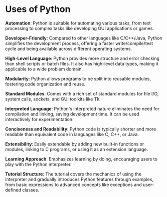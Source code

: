 # Uses of Python

**Automation**: Python is suitable for automating various tasks, from text processing to complex tasks like developing GUI applications or games.

**Developer-Friendly**: Compared to other languages like C/C++/Java, Python simplifies the development process, offering a faster write/compile/test cycle and being available across different operating systems.

**High-Level Language**: Python provides more structure and error checking than shell scripts or batch files. It also has high-level data types, making it applicable to a wide problem domain.

**Modularity**: Python allows programs to be split into reusable modules, fostering code organization and reuse.

**Standard Modules**: Comes with a rich set of standard modules for file I/O, system calls, sockets, and GUI toolkits like Tk.

**Interpreted Language**: Python's interpreted nature eliminates the need for compilation and linking, saving development time. It can be used interactively for experimentation.

**Conciseness and Readability**: Python code is typically shorter and more readable than equivalent code in languages like C, C++, or Java.

**Extensibility**: Easily extendable by adding new built-in functions or modules, linking to C programs, or using it as an extension language.

**Learning Approach**: Emphasizes learning by doing, encouraging users to play with the Python interpreter.

**Tutorial Structure**: The tutorial covers the mechanics of using the interpreter and gradually introduces Python features through examples, from basic expressions to advanced concepts like exceptions and user-defined classes.
```
